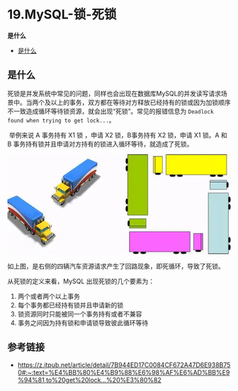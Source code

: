 # 19.MySQL-锁-死锁

**是什么**

- [是什么](#是什么)





## 是什么

​		死锁是并发系统中常见的问题，同样也会出现在数据库MySQL的并发读写请求场景中。当两个及以上的事务，双方都在等待对方释放已经持有的锁或因为加锁顺序不一致造成循环等待锁资源，就会出现“死锁”。常见的报错信息为 `Deadlock found when trying to get lock...`。

​		举例来说 A 事务持有 X1 锁 ，申请 X2 锁，B事务持有 X2 锁，申请 X1 锁。A 和 B 事务持有锁并且申请对方持有的锁进入循环等待，就造成了死锁。

![img](https://github.com/affectalways/Flee-as-a-bird-to-your-mountain/blob/main/MySQL/pictures/14.%E6%AD%BB%E9%94%81.jpg?raw=true)

如上图，是右侧的四辆汽车资源请求产生了回路现象，即死循环，导致了死锁。



从死锁的定义来看，MySQL 出现死锁的几个要素为：

1. 两个或者两个以上事务
2. 每个事务都已经持有锁并且申请新的锁
3. 锁资源同时只能被同一个事务持有或者不兼容
4. 事务之间因为持有锁和申请锁导致彼此循环等待





## 参考链接

- https://z.itpub.net/article/detail/7B944ED17C0084CF672A47D6E938B750#:~:text=%E4%BB%80%E4%B9%88%E6%98%AF%E6%AD%BB%E9%94%81,to%20get%20lock...%20%E3%80%82